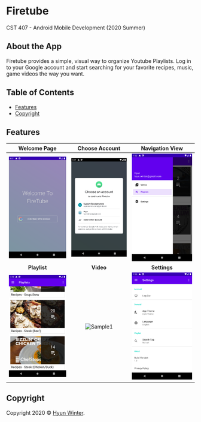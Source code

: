 # Firetube
CST 407 - Android Mobile Development (2020 Summer)

## About the App

Firetube provides a simple, visual way to organize Youtube Playlists. Log in to your Google account and start searching for your favorite recipes, music, game videos the way you want.

## Table of Contents

- [Features](#features)
- [Copyright](#copyright)

## Features

| **Welcome Page** | **Choose Account** | **Navigation View** |
| :---: | :---: | :---: |
| ![Sample1](https://raw.githubusercontent.com/HyunWinter/Firetube/master/screenshots/device-2020-07-08-230132.png) | ![Eng2](https://raw.githubusercontent.com/HyunWinter/Firetube/master/screenshots/device-2020-07-08-230201.png) | ![Sample1](https://raw.githubusercontent.com/HyunWinter/Firetube/master/screenshots/device-2020-07-27-031423.png)
| **Playlist** | **Video** | **Settings** |
| ![Sample1](https://raw.githubusercontent.com/HyunWinter/Firetube/master/screenshots/device-2020-07-26-231527.png) | ![Sample1](https://raw.githubusercontent.com/HyunWinter/Firetube/master/screenshots/device-2020-07-27-031913.png) | ![Sample1](https://raw.githubusercontent.com/HyunWinter/Firetube/master/screenshots/device-2020-08-06-002557.png)

## Copyright

Copyright 2020 © <a href="https://github.com/HyunWinter" target="_blank">Hyun Winter</a>.
